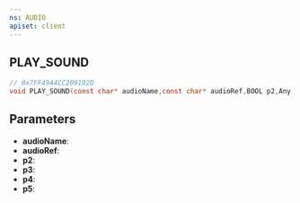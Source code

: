 ```yaml
---
ns: AUDIO
apiset: client
---
```

## PLAY_SOUND

```c
// 0x7FF4944CC209192D
void PLAY_SOUND(const char* audioName,const char* audioRef,BOOL p2,Any p3,BOOL p4,Any p5);
```


## Parameters
* **audioName**:
* **audioRef**:
* **p2**:
* **p3**:
* **p4**:
* **p5**:



